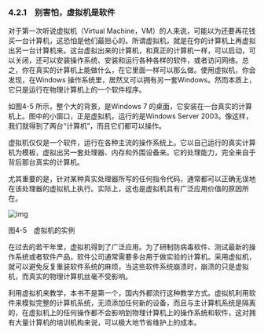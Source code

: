 ### 4.2.1　别害怕，虚拟机是软件

对于第一次听说虚拟机（Virtual Machine，VM）的人来说，可能以为还要再花钱买一台计算机，这恐怕是他们最担心的。所谓虚拟机，就是在你的计算机上再虚拟出另一台计算机来。这台虚拟出来的计算机，和真正的计算机一样，可以启动，可以关闭，还可以安装操作系统、安装和运行各种各样的软件，或者访问网络。总之，你在真实的计算机上能做什么，在它里面一样可以那么做。使用虚拟机，你会发现，在Windows 操作系统里，居然又可以拥有另一套Windows。然而本质上，它只是运行在物理计算机上的一个软件程序。

如图4-5 所示，整个大的背景，是Windows 7 的桌面，它安装在一台真实的计算机上。图中的小窗口，正是虚拟机，运行的是Windows Server 2003。像这样，我们就得到了两台“计算机”，而且它们都可以操作。

虚拟机仅仅是一个软件，运行在各种主流的操作系统上。它以自己运行的真实计算机为模板，虚拟出另一套处理器、内存和外围设备来。它的处理能力，完全来自于背后那台真实的计算机。

尤其重要的是，针对某种真实处理器所写的任何指令代码，通常都可以正确无误地在该处理器的虚拟机上执行。实际上，这也是虚拟机具有广泛应用价值的原因所在。

![img](../0-Assets/Epubook/x86汇编语言从实模式到保护模式_李忠_等_Z_Library/images/00052.jpeg)

图4-5　虚拟机的实例

在过去的若干年里，虚拟机得到了广泛应用。为了研制防病毒软件、测试最新的操作系统或者软件产品，软件公司通常需要多台用于做实验的计算机。采用虚拟机，就可以避免反复重装软件系统的麻烦，当这些软件系统崩溃时，崩溃的只是虚拟机，而真实的物理计算机丝毫不受影响。

利用虚拟机来教学，本书不是第一个，国内外都流行这种教学方式。虚拟机利用软件来模拟完整的计算机系统，无须添加任何新的设备，而且与主计算机系统是隔离的，在虚拟机上的任何操作都不会影响到物理计算机上的操作系统和软件，这对拥有大量计算机的培训机构来说，可以极大地节省维护上的成本。